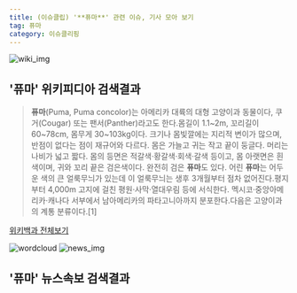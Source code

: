 ```yaml
---
title: (이슈클립) '**퓨마**' 관련 이슈, 기사 모아 보기
tag: 퓨마
category: 이슈클리핑
---
```

![wiki_img](https://user-images.githubusercontent.com/42597476/44503234-41136a80-a6d0-11e8-9071-6fc6418eafe4.png)
## **'**퓨마**'** 위키피디아 검색결과
>**퓨마**(Puma, Puma concolor)는 아메리카 대륙의 대형 고양이과 동물이다, 쿠거(Cougar) 또는 팬서(Panther)라고도 한다.몸길이 1.1~2m, 꼬리길이 60~78cm, 몸무게 30~103kg이다. 크기나 몸빛깔에는 지리적 변이가 많으며, 반점이 없다는 점이 재규어와 다르다. 몸은 가늘고 귀는 작고 끝이 둥글다. 머리는 나비가 넓고 짧다. 몸의 등면은 적갈색·황갈색·회색·갈색 등이고, 몸 아랫면은 흰색이며, 귀와 꼬리 끝은 검은색이다. 완전히 검은 **퓨마**도 있다. 어린 **퓨마**는 어두운 색의 큰 얼룩무늬가 있는데 이 얼룩무늬는 생후 3개월부터 점차 없어진다.평지부터 4,000m 고지에 걸친 평원·사막·열대우림 등에 서식한다. 멕시코·중앙아메리카·캐나다 서부에서 남아메리카의 파타고니아까지 분포한다.다음은 고양이과의 계통 분류이다.[1]

<a href="https://ko.wikipedia.org/wiki/퓨마" target="_blank">위키백과 전체보기</a>

![wordcloud](https://s3.ap-northeast-2.amazonaws.com/lyrics101-wordcloud/2018-09-18-1537281519.png)
![news_img](https://user-images.githubusercontent.com/42597476/44507050-1206f400-a6e4-11e8-8d98-7ffbfebb353f.png)
## **'**퓨마**'** 뉴스속보 검색결과

